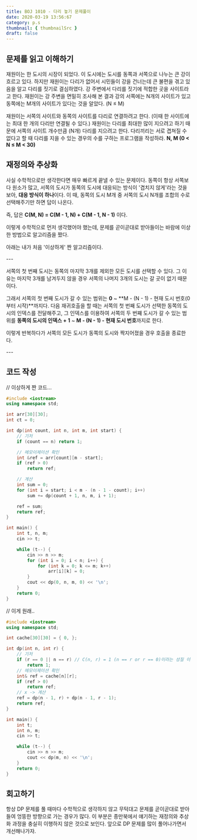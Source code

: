 ```yaml
---
title: BOJ 1010 - 다리 놓기 문제풀이
date: 2020-03-19 13:56:67
category: p.s
thumbnail: { thumbnailSrc }
draft: false
---
```


## 문제를 읽고 이해하기

재원이는 한 도시의 시장이 되었다. 이 도시에는 도시를 동쪽과 서쪽으로 나누는 큰 강이 흐르고 있다. 하지만 재원이는 다리가 없어서 시민들이 강을 건너는데 큰 불편을 겪고 있음을 알고 다리를 짓기로 결심하였다. 강 주변에서 다리를 짓기에 적합한 곳을 사이트라고 한다. 재원이는 강 주변을 면밀히 조사해 본 결과 강의 서쪽에는 N개의 사이트가 있고 동쪽에는 M개의 사이트가 있다는 것을 알았다. (N ≤ M)

재원이는 서쪽의 사이트와 동쪽의 사이트를 다리로 연결하려고 한다. (이때 한 사이트에는 최대 한 개의 다리만 연결될 수 있다.) 재원이는 다리를 최대한 많이 지으려고 하기 때문에 서쪽의 사이트 개수만큼 (N개) 다리를 지으려고 한다. 다리끼리는 서로 겹쳐질 수 없다고 할 때 다리를 지을 수 있는 경우의 수를 구하는 프로그램을 작성하라. **N, M (0 < N ≤ M < 30)**


## 재정의와 추상화

사실 수학적으로만 생각한다면 매우 빠르게 끝낼 수 있는 문제이다. 동쪽이 항상 서쪽보다 원소가 많고, 서쪽의 도시가 동쪽의 도시에 대응되는 방식이 '겹치지 않게'라는 것을 보아, **대응 방식이 하나**이다. 이 때, 동쪽의 도시 M개 중 서쪽의 도시 N개를 조합의 수로 선택해주기만 하면 답이 나온다.

즉, 답은 **C(M, N) = C(M - 1, N) + C(M - 1, N - 1)** 이다.

이렇게 수학적으로 먼저 생각했어야 했는데, 문제를 곧이곧대로 받아들이는 바람에 이상한 방법으로 알고리즘을 짰다.

아래는 내가 처음 '이상하게' 짠 알고리즘이다.

\---

서쪽의 첫 번째 도시는 동쪽의 마지막 3개를 제외한 모든 도시를 선택할 수 있다. 그 이유는 마지막 3개를 남겨두지 않을 경우 서쪽의 나머지 3개의 도시는 갈 곳이 없기 때문이다.

그래서 서쪽의 첫 번째 도시가 갈 수 있는 범위는 **0** ~ **M - (N - 1) - 현재 도시 번호(0부터 시작)**까지다. 다음 재귀호출을 할 때는 서쪽의 첫 번째 도시가 선택한 동쪽의 도시의 인덱스를 전달해주고, 그 인덱스를 이용하여 서쪽의 두 번쨰 도시가 갈 수 있는 범위를 **동쪽의 도시의 인덱스 + 1** ~ **M - (N - 1) - 현재 도시 번호**까지로 한다.

이렇게 반복하다가 서쪽의 모든 도시가 동쪽의 도시와 짝지어졌을 경우 호출을 종료한다.

\---

## 코드 작성

// 이상하게 짠 코드...

```cpp
#include <iostream>
using namespace std;

int arr[30][30];
int ct = 0;

int dp(int count, int n, int m, int start) {
    // 기저
    if (count == n) return 1;

    // 메모이제이션 확인
    int &ref = arr[count][m - start];
    if (ref > 0)
        return ref;

    // 계산
    int sum = 0;
    for (int i = start; i < m - (n - 1 - count); i++)
        sum += dp(count + 1, n, m, i + 1);

    ref = sum;
    return ref;
}

int main() {
    int t, n, m;
    cin >> t;

    while (t--) {
        cin >> n >> m;
        for (int i = 0; i < n; i++) {
            for (int k = 0; k <= m; k++)
                arr[i][k] = 0;
        }
        cout << dp(0, n, m, 0) << '\n';
    }
    return 0;
}
```

// 이게 원래..

```cpp
#include <iostream>
using namespace std;

int cache[30][30] = { 0, };

int dp(int n, int r) {
    // 기저
    if (r == 0 || n == r) // C(n, r) = 1 (n == r or r == 0)이라는 성질 이용
        return 1;
    // 메모이제이션 확인
    int& ref = cache[n][r];
    if (ref > 0)
        return ref;
    // x -> 계산
    ref = dp(n - 1, r) + dp(n - 1, r - 1);
    return ref;
}

int main() {
    int t;
    int n, m;
    cin >> t;

    while (t--) {
        cin >> n >> m;
        cout << dp(m, n) << '\n';
    }
    return 0;
}
```

## 회고하기

항상 DP 문제를 풀 때마다 수학적으로 생각하지 않고 무턱대고 문제를 곧이곧대로 받아들여 엉뚱한 방향으로 가는 경우가 많다. 이 부분은 종만북에서 얘기하는 재정의와 추상화 과정을 충실히 이행하지 않은 것으로 보인다. 앞으로 DP 문제를 많이 풀어나가면서 개선해나가자.